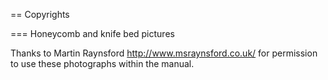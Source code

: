 == Copyrights

=== Honeycomb and knife bed pictures

Thanks to Martin Raynsford <a href="http://www.msraynsford.co.uk/">http://www.msraynsford.co.uk/</a> for permission to use these photographs within the manual.
